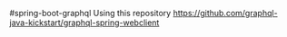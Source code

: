 #spring-boot-graphql
Using this repository
https://github.com/graphql-java-kickstart/graphql-spring-webclient
